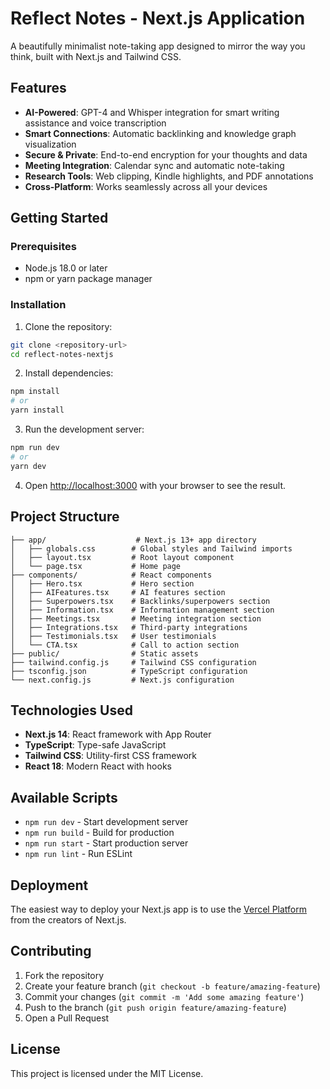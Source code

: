 # Reflect Notes - Next.js Application

A beautifully minimalist note-taking app designed to mirror the way you think, built with Next.js and Tailwind CSS.

## Features

- **AI-Powered**: GPT-4 and Whisper integration for smart writing assistance and voice transcription
- **Smart Connections**: Automatic backlinking and knowledge graph visualization
- **Secure & Private**: End-to-end encryption for your thoughts and data
- **Meeting Integration**: Calendar sync and automatic note-taking
- **Research Tools**: Web clipping, Kindle highlights, and PDF annotations
- **Cross-Platform**: Works seamlessly across all your devices

## Getting Started

### Prerequisites

- Node.js 18.0 or later
- npm or yarn package manager

### Installation

1. Clone the repository:
```bash
git clone <repository-url>
cd reflect-notes-nextjs
```

2. Install dependencies:
```bash
npm install
# or
yarn install
```

3. Run the development server:
```bash
npm run dev
# or
yarn dev
```

4. Open [http://localhost:3000](http://localhost:3000) with your browser to see the result.

## Project Structure

```
├── app/                    # Next.js 13+ app directory
│   ├── globals.css        # Global styles and Tailwind imports
│   ├── layout.tsx         # Root layout component
│   └── page.tsx           # Home page
├── components/            # React components
│   ├── Hero.tsx           # Hero section
│   ├── AIFeatures.tsx     # AI features section
│   ├── Superpowers.tsx    # Backlinks/superpowers section
│   ├── Information.tsx    # Information management section
│   ├── Meetings.tsx       # Meeting integration section
│   ├── Integrations.tsx   # Third-party integrations
│   ├── Testimonials.tsx   # User testimonials
│   └── CTA.tsx            # Call to action section
├── public/                # Static assets
├── tailwind.config.js     # Tailwind CSS configuration
├── tsconfig.json          # TypeScript configuration
└── next.config.js         # Next.js configuration
```

## Technologies Used

- **Next.js 14**: React framework with App Router
- **TypeScript**: Type-safe JavaScript
- **Tailwind CSS**: Utility-first CSS framework
- **React 18**: Modern React with hooks

## Available Scripts

- `npm run dev` - Start development server
- `npm run build` - Build for production
- `npm run start` - Start production server
- `npm run lint` - Run ESLint

## Deployment

The easiest way to deploy your Next.js app is to use the [Vercel Platform](https://vercel.com/new?utm_medium=default-template&filter=next.js&utm_source=create-next-app&utm_campaign=create-next-app-readme) from the creators of Next.js.

## Contributing

1. Fork the repository
2. Create your feature branch (`git checkout -b feature/amazing-feature`)
3. Commit your changes (`git commit -m 'Add some amazing feature'`)
4. Push to the branch (`git push origin feature/amazing-feature`)
5. Open a Pull Request

## License

This project is licensed under the MIT License.

